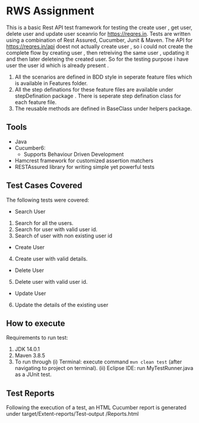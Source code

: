 # RWS Assignment

This is a basic Rest API test framework for testing the create user , get user, delete user and update user sceanrio for https://reqres.in. Tests are written using a combination of
Rest Assured, Cucumber, Junit & Maven. The API for https://reqres.in/api doest not actually create user , so i could not create the complete flow by creating user , 
then retreiving the same user , updating it and then later deleteing the created user. So for the testing purpose i have user the user id which is already present . 

1. All the scenarios are defined in BDD style in seperate feature files which is available in Features folder.
2. All the step definations for these feature files are available under stepDefination package . There is seperate step defination class for each feature file.
3. The reusable methods are defined in BaseClass under helpers package.

## Tools

* Java
* Cucumber6:
  * Supports Behaviour Driven Development
* Hamcrest framework for customized assertion matchers
* RESTAssured library for writing simple yet powerful tests

## Test Cases Covered

The following tests were covered:

* Search User
1. Search for all the users.
2. Search for user with valid user id.
3. Search of user with non existing user id

* Create User
4. Create user with valid details.

* Delete User
5. Delete user with valid user id.

* Update User
6. Update the details of the existing user

## How to execute

Requirements to run test:
1. JDK 14.0.1 
2. Maven 3.8.5
3. To run through
(i) Terminal: execute command `mvn clean test` (after navigating to project on terminal).
(ii) Eclipse IDE: run MyTestRunner.java as a JUnit test.

## Test Reports

Following the execution of a test, an HTML Cucumber report is generated under  target/Extent-reports/Test-output <date and time stamp>/Reports.html
